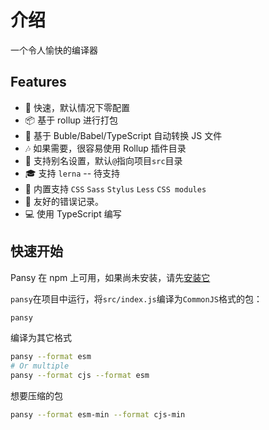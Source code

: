 # 介绍

一个令人愉快的编译器

## Features

- 🚀 快速，默认情况下零配置
- 📦 基于 rollup 进行打包
- 🚗 基于 Buble/Babel/TypeScript 自动转换 JS 文件
- 🎶 如果需要，很容易使用 Rollup 插件目录
- 🐚 支持别名设置，默认`@`指向项目`src`目录
- 🎓 支持 `lerna` -- 待支持
- 💅 内置支持 `CSS` `Sass` `Stylus` `Less` `CSS modules`
- 🚨 友好的错误记录。
- 💻 使用 TypeScript 编写

## 快速开始

Pansy 在 npm 上可用，如果尚未安装，请先[安装它](./installation.md)

`pansy`在项目中运行，将`src/index.js`编译为`CommonJS`格式的包：

```bash
pansy
```

编译为其它格式

```bash
pansy --format esm
# Or multiple
pansy --format cjs --format esm
```

想要压缩的包

```bash
pansy --format esm-min --format cjs-min
```
